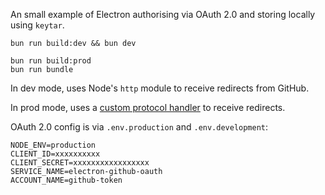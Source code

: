 An small example of Electron authorising via OAuth 2.0 and storing locally using `keytar`.

    bun run build:dev && bun dev

    bun run build:prod
    bun run bundle

In dev mode, uses Node's `http` module to receive redirects from GitHub.

In prod mode, uses a [custom protocol handler](https://developer.mozilla.org/en-US/docs/Web/API/Navigator/registerProtocolHandler) to receive redirects.

OAuth 2.0 config is via `.env.production` and `.env.development`:

    NODE_ENV=production
    CLIENT_ID=xxxxxxxxxx
    CLIENT_SECRET=xxxxxxxxxxxxxxxxx
    SERVICE_NAME=electron-github-oauth
    ACCOUNT_NAME=github-token
